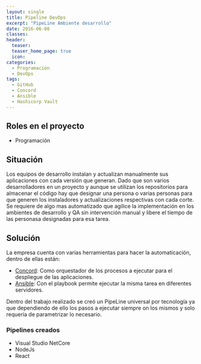 ```yaml
---
layout: single
title: Pipeline DevOps
excerpt: "PipeLine Ambiente desarrollo"
date: 2016-06-08
classes: 
header: 
  teaser: 
  teaser_home_page: true
  icon: 
categories:
  - Programación
  - DevOps
tags:  
  - GitHub
  - Concord
  - Ansible
  - Hashicorp Vault
---
```


## Roles en el proyecto

- Programación

## Situación

Los equipos de desarrollo instalan y actualizan manualmente sus aplicaciones con cada versión que generan. Dado que son varios desarrolladores en un proyecto y aunque se utilizan los repositorios para almacenar el código hay que designar una persona o varias personas para que generen los instaladores y actualizaciones respectivas con cada corte. Se requiere de algo mas automatizado que agilice la implementación en los ambientes de desarrollo y QA sin intervención manual y libere el tiempo de las personasa designadas para esa tarea.

## Solución

La empresa cuenta con varias herramientas para hacer la automaticación, dentro de ellas están:

- [Concord](https://concord.walmartlabs.com/overview/index.html): Como orquestador de los procesos a ejecutar para el despliegue de las aplicaciones.
- [Ansible](https://concord.walmartlabs.com/overview/case-study-ansible.html): Con el playbook permite ejecutar la misma tarea en diferentes servidores.

Dentro del trabajo realizado se creó un PipeLine universal por tecnología ya que dependiendo de ello los pasos a ejecutar siempre on los mismos y solo requería de parametrizar lo necesario.

### Pipelines creados

- Visual Studio NetCore
- NodeJs
- React

